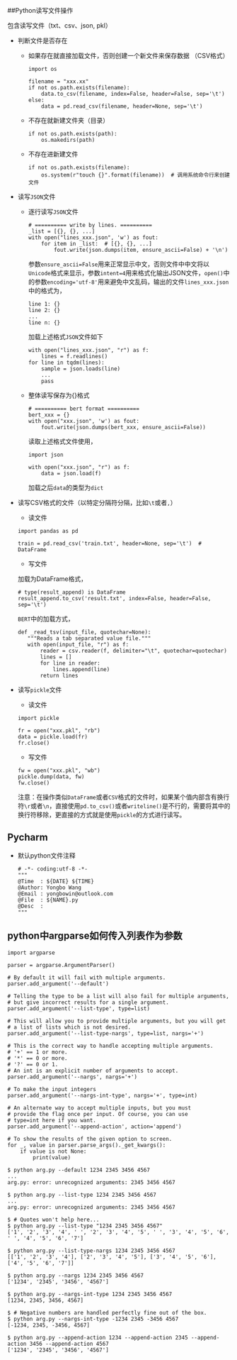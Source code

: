 ##Python读写文件操作

包含读写文件（txt、csv、json, pkl）

 - 判断文件是否存在
     + 如果存在就直接加载文件，否则创建一个新文件来保存数据 （CSV格式）

        ```
        import os

        filename = "xxx.xx"
        if not os.path.exists(filename):
            data.to_csv(filename, index=False, header=False, sep='\t')
        else:
            data = pd.read_csv(filename, header=None, sep='\t')
        ```

     + 不存在就新建文件夹（目录）
        ```
        if not os.path.exists(path):
            os.makedirs(path)
        ```

     + 不存在进新建文件
        ```
        if not os.path.exists(filename):
            os.system(r"touch {}".format(filename))  # 调用系统命令行来创建文件
        ```

 - 读写`JSON`文件
     + 逐行读写`JSON`文件

        ```
        # ========== write by lines. ==========
        _list = [{}, {}, ...]
        with open("lines_xxx.json", 'w') as fout:
            for item in _list:  # [{}, {}, ...]
                fout.write(json.dumps(item, ensure_ascii=False) + '\n')
        ```
        参数`ensure_ascii=False`用来正常显示中文，否则文件中中文将以`Unicode`格式来显示，参数`intent=4`用来格式化输出JSON文件，`open()`中的参数`encoding='utf-8'`用来避免中文乱码，输出的文件`lines_xxx.json`中的格式为，
        ```
        line 1: {}
        line 2: {}
        ...
        line n: {}
        ```
        加载上述格式`JSON`文件如下
        ```
        with open("lines_xxx.json", "r") as f:
            lines = f.readlines()
        for line in tqdm(lines):
            sample = json.loads(line)
            ...
            pass
        ```

     + 整体读写保存为{}格式

        ```
        # ========== bert format ==========
        bert_xxx = {}
        with open("xxx.json", 'w') as fout:
            fout.write(json.dumps(bert_xxx, ensure_ascii=False))
        ```
        读取上述格式文件使用，
        ```
        import json

        with open("xxx.json", "r") as f:
            data = json.load(f)
        ```
        加载之后`data`的类型为`dict`

 - 读写CSV格式的文件（以特定分隔符分隔，比如`\t`或者`,`）
     + 读文件
     ```
     import pandas as pd

     train = pd.read_csv('train.txt', header=None, sep='\t')  # DataFrame
     ```
     + 写文件

     加载为DataFrame格式，
     ```
     # type(result_append) is DataFrame
     result_append.to_csv('result.txt', index=False, header=False, sep='\t')
     ```
     `BERT`中的加载方式，
     ```
     def _read_tsv(input_file, quotechar=None):
        """Reads a tab separated value file."""
        with open(input_file, "r") as f:
            reader = csv.reader(f, delimiter="\t", quotechar=quotechar)
            lines = []
            for line in reader:
                lines.append(line)
            return lines
     ```

 - 读写`pickle`文件
     + 读文件
     ```
     import pickle

     fr = open("xxx.pkl", "rb")
     data = pickle.load(fr)
     fr.close()
     ```

     + 写文件
     ```
     fw = open("xxx.pkl", "wb")
     pickle.dump(data, fw)
     fw.close()
     ```
     注意：在操作类似`DataFrame`或者`CSV`格式的文件时，如果某个值内部含有换行符`\r`或者`\n`，直接使用`pd.to_csv()`或者`writeline()`是不行的，需要将其中的换行符移除，更直接的方式就是使用`pickle`的方式进行读写。

## Pycharm
 - 默认python文件注释
    ```
    # -*- coding:utf-8 -*-
    """
    @Time  : ${DATE} ${TIME}
    @Author: Yongbo Wang
    @Email : yongbowin@outlook.com
    @File  : ${NAME}.py
    @Desc  : 
    """
    ```

## python中argparse如何传入列表作为参数

```
import argparse
 
parser = argparse.ArgumentParser()
 
# By default it will fail with multiple arguments.
parser.add_argument('--default')
 
# Telling the type to be a list will also fail for multiple arguments,
# but give incorrect results for a single argument.
parser.add_argument('--list-type', type=list)
 
# This will allow you to provide multiple arguments, but you will get
# a list of lists which is not desired.
parser.add_argument('--list-type-nargs', type=list, nargs='+')
 
# This is the correct way to handle accepting multiple arguments.
# '+' == 1 or more.
# '*' == 0 or more.
# '?' == 0 or 1.
# An int is an explicit number of arguments to accept.
parser.add_argument('--nargs', nargs='+')
 
# To make the input integers
parser.add_argument('--nargs-int-type', nargs='+', type=int)
 
# An alternate way to accept multiple inputs, but you must
# provide the flag once per input. Of course, you can use
# type=int here if you want.
parser.add_argument('--append-action', action='append')
 
# To show the results of the given option to screen.
for _, value in parser.parse_args()._get_kwargs():
    if value is not None:
        print(value)
```

```
$ python arg.py --default 1234 2345 3456 4567
...
arg.py: error: unrecognized arguments: 2345 3456 4567
 
$ python arg.py --list-type 1234 2345 3456 4567
...
arg.py: error: unrecognized arguments: 2345 3456 4567
 
$ # Quotes won't help here... 
$ python arg.py --list-type "1234 2345 3456 4567"
['1', '2', '3', '4', ' ', '2', '3', '4', '5', ' ', '3', '4', '5', '6', ' ', '4', '5', '6', '7']
 
$ python arg.py --list-type-nargs 1234 2345 3456 4567
[['1', '2', '3', '4'], ['2', '3', '4', '5'], ['3', '4', '5', '6'], ['4', '5', '6', '7']]
 
$ python arg.py --nargs 1234 2345 3456 4567
['1234', '2345', '3456', '4567']
 
$ python arg.py --nargs-int-type 1234 2345 3456 4567
[1234, 2345, 3456, 4567]
 
$ # Negative numbers are handled perfectly fine out of the box.
$ python arg.py --nargs-int-type -1234 2345 -3456 4567
[-1234, 2345, -3456, 4567]
 
$ python arg.py --append-action 1234 --append-action 2345 --append-action 3456 --append-action 4567
['1234', '2345', '3456', '4567']
```